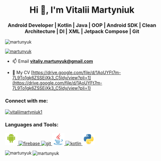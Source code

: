<h1 align="center">Hi 👋, I'm Vitalii Martyniuk</h1>
<h3 align="center">Android Developer | Kotlin | Java | OOP | Android SDK | Clean Architecture | DI | XML | Jetpack Compose | Git</h3>

<p align="left"> <img src="https://komarev.com/ghpvc/?username=martunyuk&label=Profile%20views&color=0e75b6&style=flat" alt="martunyuk" /> </p>

<p align="left"> <a href="https://github.com/ryo-ma/github-profile-trophy"><img src="https://github-profile-trophy.vercel.app/?username=martunyuk" alt="martunyuk" /></a> </p>

- 📫 Email **vitaliy.martunyuk@gmail.com**

- 📄 My CV [https://drive.google.com/file/d/1AoUYFt7m-7L9To1gk6ZSSEiXk3_C5ldy/view?pli=1](https://drive.google.com/file/d/1AoUYFt7m-7L9To1gk6ZSSEiXk3_C5ldy/view?pli=1)

<h3 align="left">Connect with me:</h3>
<p align="left">
<a href="https://linkedin.com/in/vitaliimartyniuk1" target="blank"><img align="center" src="https://raw.githubusercontent.com/rahuldkjain/github-profile-readme-generator/master/src/images/icons/Social/linked-in-alt.svg" alt="vitaliimartyniuk1" height="30" width="40" /></a>
</p>

<h3 align="left">Languages and Tools:</h3>
<p align="left"> <a href="https://developer.android.com" target="_blank" rel="noreferrer"> <img src="https://raw.githubusercontent.com/devicons/devicon/master/icons/android/android-original-wordmark.svg" alt="android" width="40" height="40"/> </a> <a href="https://firebase.google.com/" target="_blank" rel="noreferrer"> <img src="https://www.vectorlogo.zone/logos/firebase/firebase-icon.svg" alt="firebase" width="40" height="40"/> </a> <a href="https://git-scm.com/" target="_blank" rel="noreferrer"> <img src="https://www.vectorlogo.zone/logos/git-scm/git-scm-icon.svg" alt="git" width="40" height="40"/> </a> <a href="https://www.java.com" target="_blank" rel="noreferrer"> <img src="https://raw.githubusercontent.com/devicons/devicon/master/icons/java/java-original.svg" alt="java" width="40" height="40"/> </a> <a href="https://kotlinlang.org" target="_blank" rel="noreferrer"> <img src="https://www.vectorlogo.zone/logos/kotlinlang/kotlinlang-icon.svg" alt="kotlin" width="40" height="40"/> </a> <a href="https://www.python.org" target="_blank" rel="noreferrer"> <img src="https://raw.githubusercontent.com/devicons/devicon/master/icons/python/python-original.svg" alt="python" width="40" height="40"/> </a> </p>

<p><img align="left" src="https://github-readme-stats.vercel.app/api/top-langs?username=martunyuk&show_icons=true&locale=en&layout=compact" alt="martunyuk" /></p>

<p>&nbsp;<img align="center" src="https://github-readme-stats.vercel.app/api?username=martunyuk&show_icons=true&locale=en" alt="martunyuk" /></p>
